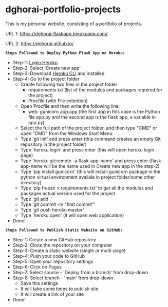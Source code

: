 # dghorai-portfolio-projects
This is my personal website, consisting of a portfolio of projects.

URL 1: https://dghorai-flaskapp.herokuapp.com/

URL 2: https://dghorai.github.io/

**`Steps Followed to Deploy Python Flask App on Heroku:`**
* Step-1: [Login Heroku](https://www.heroku.com/)
* Step-2: Select 'Create new app'
* Step-3: Download [Heroku CLI](https://devcenter.heroku.com/articles/heroku-cli) and installed
* Step-4: Go to the project folder
  * Create following two files in the project folder
    * requirements.txt (list of the modules and packages required for the project)
    * Procfile (with File extention)
  * Open Procfile and then write the following line:
    * web: gunicorn app:app (the first app in this case is the Python file app.py and the second app is the flask app, a variable in app.py)
  * Select the full path of the project folder, and then type "CMD" or open "CMD" from the Windows Start Menu.
  * Type 'git init' and press enter (this command creates an empty Git repository in the project folder)
  * Type 'heroku login' and press enter (this will open heroku login page)
  * Type 'heroku git:remote -a flask-app-name' and press enter (flask-app-name will be the name used in Create new app in the step-2)
  * Type 'pip install gunicorn' (this will install gunicorn package in the python virtual environment availale in project folder/some other directory)
  * Type 'pip freeze > requirements.txt' to get all the modules and packages actual version used for the project
  * Type 'git add .'
  * Type 'git commit -m "first commit"'
  * Type 'git push heroku master'
  * Type 'heroku open' (it will open web application)
* Done!

**`Steps Followed to Publish Static Website on GitHub:`**
* Step-1: Create a new GitHub repository
* Step-2: Clone the repository on your computer
* Step-3: Create a static website (single or multi-page)
* Step-4: Push your code to GitHub
* Step-5: Open your repository settings
* Step-6: Click on Pages
* Step-7: Select source - 'Deploy from a branch' from drop-down
* Step-8: Select branch - 'main' from drop-down
  * Save this settings
  * It will take some times to publish site
  * It will create a link of your site
* Done!

